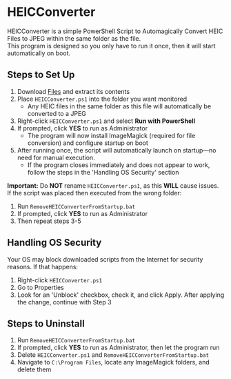 # HEICConverter

HEICConverter is a simple PowerShell Script to Automagically Convert HEIC Files to JPEG within the same folder as the file.  
This program is designed so you only have to run it once, then it will start automatically on boot.

## Steps to Set Up

1. Download [Files](https://github.com/cpeyton78910/HEICConverter/archive/refs/heads/main.zip) and extract its contents
2. Place `HEICConverter.ps1` into the folder you want monitored
   - Any HEIC files in the same folder as this file will automatically be converted to a JPEG
3. Right-click `HEICConverter.ps1` and select **Run with PowerShell**
4. If prompted, click **YES** to run as Administrator
   - The program will now install ImageMagick (required for file conversion) and configure startup on boot
5. After running once, the script will automatically launch on startup—no need for manual execution.
   - If the program closes immediately and does not appear to work, follow the steps in the 'Handling OS Security' section

**Important:** Do **NOT** rename `HEICConverter.ps1`, as this **WILL** cause issues.  
If the script was placed then executed from the wrong folder:
1. Run `RemoveHEICConverterFromStartup.bat`
2. If prompted, click **YES** to run as Administrator
3. Then repeat steps 3-5

## Handling OS Security
Your OS may block downloaded scripts from the Internet for security reasons. If that happens:
1. Right-click `HEICConverter.ps1`
2. Go to Properties
3. Look for an 'Unblock' checkbox, check it, and click Apply. After applying the change, continue with Step 3

## Steps to Uninstall

1. Run `RemoveHEICConverterFromStartup.bat`
2. If prompted, click **YES** to run as Administrator, then let the program run
3. Delete `HEICConverter.ps1` and `RemoveHEICConverterFromStartup.bat`
4. Navigate to `C:\Program Files`, locate any ImageMagick folders, and delete them
